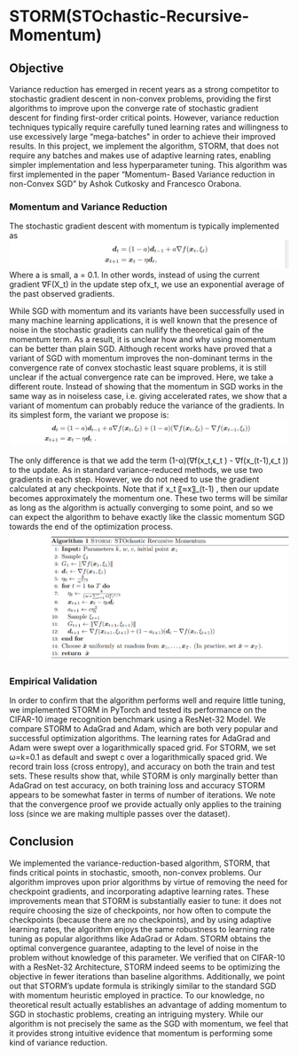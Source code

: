 # STORM(STOchastic-Recursive-Momentum)

## Objective

Variance reduction has emerged in recent years as a strong competitor to stochastic gradient descent in non-convex problems, providing the first algorithms to improve upon the converge rate of stochastic gradient descent for finding first-order critical points. However, variance reduction techniques typically require carefully tuned learning rates and willingness to use excessively large “mega-batches" in order to achieve their improved results.
In this project, we implement the algorithm, STORM, that does not require any batches and makes use of adaptive learning rates, enabling simpler implementation and less hyperparameter tuning.  This algorithm was first implemented in the paper “Momentum- Based Variance reduction in non-Convex SGD” by Ashok Cutkosky and Francesco Orabona. 


### Momentum and Variance Reduction

The stochastic gradient descent with momentum is typically implemented as 
![](Images/SGD%20with%20momentum.png)
Where a is small, a = 0.1. In other words, instead of using the current gradient ∇F(X_t) in the update step ofx_t, we use an exponential average of the past observed gradients.
	
While SGD with momentum and its variants have been successfully used in many machine learning applications, it is well known that the presence of noise in the stochastic gradients can nullify the theoretical gain of the momentum term. As a result, it is unclear how and why using momentum can be better than plain SGD. Although recent works have proved that a variant of SGD with momentum improves the non-dominant terms in the convergence rate of convex stochastic least square problems, it is still unclear if the actual convergence rate can be improved.
Here, we take a different route. Instead of showing that the momentum in SGD works in the same way as in noiseless case, i.e. giving accelerated rates, we show that a variant of momentum can probably reduce the variance of the gradients. In its simplest form, the variant we propose is:
![](Images/SGD%20with%20a%20variant%20of%20momentum.png)

The only difference is that we add the term (1-α)(∇f(x_t,ϵ_t )  - ∇f(x_(t-1),ϵ_t )) to the update. As in standard variance-reduced methods, we use two gradients in each step. However, we do not need to use the gradient calculated at any checkpoints. Note that if  x_t 〖≈x〗_(t-1) , then our update becomes approximately the momentum one. These two terms will be similar as long as the algorithm is actually converging to some point, and so we can expect the algorithm to behave exactly like the classic momentum SGD towards the end of the optimization process.
![](Images/STORM%20Algorithm.png)

### Empirical Validation

In order to confirm that the algorithm performs well and require little tuning, we implemented STORM in PyTorch and tested its performance on the CIFAR-10 image recognition benchmark using a ResNet-32 Model.  We compare STORM to AdaGrad and Adam, which are both very popular and successful optimization algorithms. The learning rates for AdaGrad and Adam were swept over a logarithmically spaced grid. For STORM, we set ω=k=0.1 as default and swept c over a logarithmically spaced grid.
We record train loss (cross entropy), and accuracy on both the train and test sets.
These results show that, while STORM is only marginally better than AdaGrad on test accuracy, on both training loss and accuracy STORM appears to be somewhat faster in terms of number of iterations. We note that the convergence proof we provide actually only applies to the training loss (since we are making multiple passes over the dataset).   

## Conclusion

We implemented the variance-reduction-based algorithm, STORM, that finds critical points in stochastic, smooth, non-convex problems. Our algorithm improves upon prior algorithms by virtue of removing the need for checkpoint gradients, and incorporating adaptive learning rates. These improvements mean that STORM is substantially easier to tune: it does not require choosing the size of checkpoints, nor how often to compute the checkpoints (because there are no checkpoints), and by using adaptive learning rates, the algorithm enjoys the same robustness to learning rate tuning as popular algorithms like AdaGrad or Adam. STORM obtains the optimal convergence guarantee, adapting to the level of noise in the problem without knowledge of this parameter. We verified that on CIFAR-10 with a ResNet-32 Architecture, STORM indeed seems to be optimizing the objective in fewer iterations than baseline algorithms.
	Additionally, we point out that STORM’s update formula is strikingly similar to the standard SGD with momentum heuristic employed in practice.  To our knowledge, no theoretical result actually establishes an advantage of adding momentum to SGD in stochastic problems, creating an intriguing mystery. While our algorithm is not precisely the same as the SGD with momentum, we feel that it provides strong intuitive evidence that momentum is performing some kind of variance reduction.   

